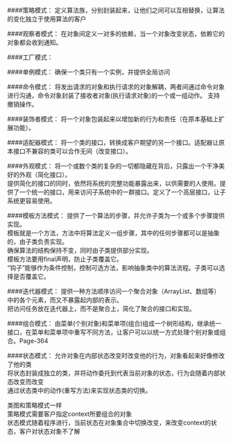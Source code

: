 
####策略模式：
定义算法族，分别封装起来，让他们之间可以互相替换，让算法的变化独立于使用算法的客户

####观察者模式：
在对象间定义一对多的依赖，当一个对象改变状态，依赖它的对象都会收到通知。

####工厂模式：

####单例模式：
确保一个类只有一个实例，并提供全局访问

####命令模式：
将发出请求的对象和执行请求的对象解耦，两者间通过命令对象进行沟通，命令对象封装了接收者对象(执行请求对象)的一个或一组动作。
支持撤销操作。

####装饰者模式：
将一个对象包装起来以增加新的行为和责任（在原本基础上扩展功能）。

####适配器模式：
将一个类的接口，转换成客户期望的另一个接口。适配器让原本接口不兼容的类可以合作无间（改变接口）。

####外观模式：
将一个或数个类的复杂的一切都隐藏在背后，只露出一个干净美好的外观（简化接口）。  
提供简化的接口的同时，依然将系统的完整功能暴露出来，以供需要的人使用。提供了一个统一的接口，用来访问子系统中的一群接口。定义了一个高层接口，让子系统更容易使用。

####模板方法模式：
提供了一个算法的步骤，并允许子类为一个或多个步骤提供实现。  
模板就是一个方法，方法中将算法定义一组步骤，其中的任何步骤都可以是抽象的，由子类负责实现。  
确保算法的结构保持不变，同时由子类提供部分实现。  
模板方法要用final声明，防止子类覆盖它。  
“钩子”能够作为条件控制，控制可选方法，影响抽象类中的算法流程。子类可以选择是否覆盖它。

####迭代器模式：
提供一种方法顺序访问一个聚合对象（ArrayList、数组等）中的各个元素，而又不暴露起内部的表示。  
把访问任务放在迭代器上，而不是聚合上，简化了聚合的接口和实现。

####组合模式：
由菜单(个别对象)和菜单项(组合)组成一个树形结构，继承统一接口，在菜单和菜单项中重写不同方法，让客户可以以统一方式处理个别对象或组合。Page-364

####状态模式：
允许对象在内部状态改变时改变他的行为，对象看起来好像修改了他的类  
将状态封装成独立的类，并将动作委托到代表当前对象的状态，行为会随着内部状态改变而改变  
通过状态类中的动作(重写方法)来实现状态类的切换。  
  
类图和策略模式一样  
策略模式需要客户指定context所要组合的对象  
状态模式随着程序进行，当前状态在对象集合中切换改变，来改变context的状态，客户对状态对象不了解
